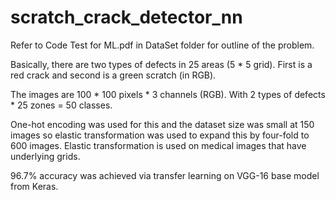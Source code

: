 # scratch_crack_detector_nn

Refer to Code Test for ML.pdf in DataSet folder for outline of the problem.

Basically, there are two types of defects in 25 areas (5 * 5 grid).  First is a red crack and second is a green scratch 
(in RGB).  

The images are 100 * 100 pixels * 3 channels (RGB).  With 2 types of defects * 25 zones = 50 classes.

One-hot encoding was used for this and the dataset size was small at 150 images so elastic transformation was used to expand 
this by four-fold to 600 images.  Elastic transformation is used on medical images that have underlying grids.  

96.7% accuracy was achieved via transfer learning on VGG-16 base model from Keras.  

